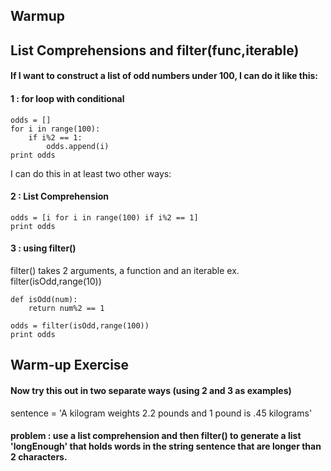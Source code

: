 ## Warmup

## List Comprehensions and filter(func,iterable)

#### If I want to construct a list of odd numbers under 100, I can do it like this:

#### 1 : for loop with conditional
    odds = []
    for i in range(100):
        if i%2 == 1:
            odds.append(i)
    print odds
      

I can do this in at least two other ways:

#### 2 : List Comprehension

    odds = [i for i in range(100) if i%2 == 1]
    print odds

#### 3 : using filter()

filter() takes 2 arguments, a function and an iterable
ex. filter(isOdd,range(10))

    def isOdd(num):
        return num%2 == 1

    odds = filter(isOdd,range(100))
    print odds

## Warm-up Exercise

#### Now try this out in two separate ways (using 2 and 3 as examples)

sentence = 'A kilogram weights 2.2 pounds and 1 pound is .45 kilograms'

#### problem : use a list comprehension and then filter() to generate a list 'longEnough' that holds words in the string sentence that are longer than 2 characters.
